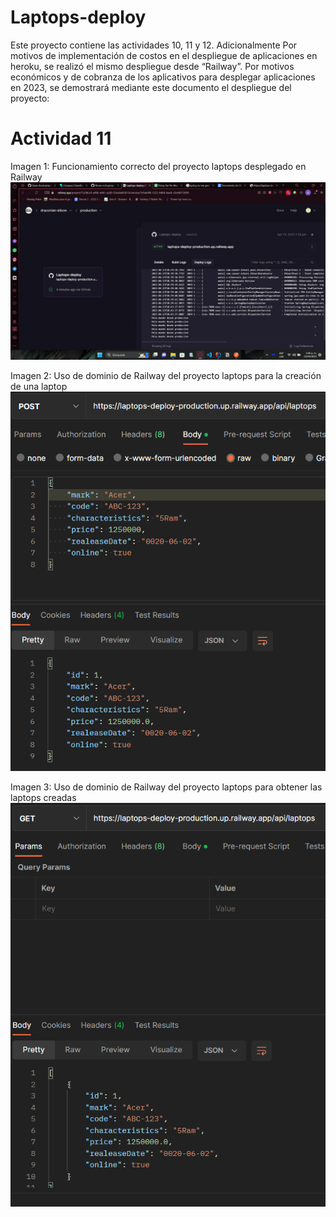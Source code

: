 # Laptops-deploy

Este proyecto contiene las actividades 10, 11 y 12. Adicionalmente Por motivos de implementación de costos en el despliegue de aplicaciones en heroku,
se realizó el mismo despliegue desde “Railway”. Por motivos económicos y de cobranza de los aplicativos para desplegar aplicaciones en 2023, se demostrará 
mediante este documento el despliegue del proyecto:

# Actividad 11

Imagen 1: Funcionamiento correcto del proyecto laptops desplegado en Railway
![Image text](https://github.com/Nirom-m/Laptops-deploy/blob/master/ImagenesActividad%2011/rail.png)

Imagen 2: Uso de dominio de Railway del proyecto laptops para la creación de una laptop
![Image text](https://github.com/Nirom-m/Laptops-deploy/blob/master/ImagenesActividad%2011/Captura%20de%20pantalla%202023-04-13%20135149.png)

Imagen 3: Uso de dominio de Railway del proyecto laptops para obtener las laptops creadas
![Image text](https://github.com/Nirom-m/Laptops-deploy/blob/master/ImagenesActividad%2011/Captura%20de%20pantalla%202023-04-13%20135301.png)
